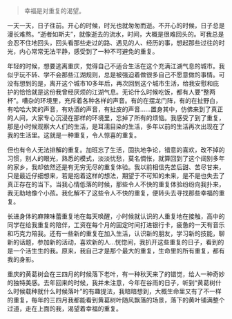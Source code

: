 <!--
.. title: 重复
.. slug: zhong-fu
.. date: 2023-04-20 23:08:10 UTC+08:00
.. tags: 
.. category: 
.. link: 
.. description: 
.. type: text
-->

> 幸福是对重复的渴望。

一天一天，日子往前。开心的时候，时光也就匆匆而逝。不开心的时候，日子总是漫长难熬。“逝者如斯夫”，就像逝去的流水，时间，大概是很难回头的。可我总是会忍不住地回头，回头看那些走过的路、遇见的人、经历的事，想起那些过往的时光，内心常常无法平静，感受到了一种不可避免的重复。

年轻的时候，想要逃离重庆，觉得自己不适合生活在这个充满江湖气息的城市。我似乎玩不转、学不会那些江湖规则，总是被强迫着做很多自己不愿意做的事情。可没有想到的是，离开这个城市10多年后，再次回到这个城市生活，给我安慰和庇护的恰恰就是这份我曾经厌烦的江湖气息。无论什么时候吃饭，都有人要“整两杯”。嘈杂的环境里，充斥着各种各样的声音。有的在摆龙门阵，有的在扯野白，有哈哈大笑的声音，有劝酒的声音，有扯皮的声音......置身其中，仿佛来到了真正的人间，大家专心沉浸在那样的环境里，忘掉了所有的烦恼。我感受了到了重复，那是小时候观察大人们的生活，是耳濡目染的生活，多年以前的生活再次出现在了我的生活里。这就是一种重复，令人惊喜的重复。

但也有令人无法排解的重复。加班忘了生活，固执地争论，错意的喜欢，改不掉的习惯，别人的眼光，熟悉的模式，淡淡忧愁，莫名惆怅，就算回到了这个阔别多年的家乡，我却依然还是有无穷无尽的重复体验。我以前相信先苦后甜、苦尽甘来，只是最近仔细想来，若是抱着这样的想法，期望于不可知的未来，是不是也失去了真正存在的当下。当我心情低落的时候，那些令人不快的重复体验纷纷向我扑来，我无助地像个小孩。我化解不了这些令人不快的重复，便转头去寻找那些幸福的重复。

长进身体的麻辣味蕾重复地在每天唤醒，小时候就认识的人重复地在接触，高中的同学在给我重复的陪伴，工资在每个月的固定时间打进银行卡，疲惫的一天有音乐和巧克力陪我。还有一些新的重复在加入生活，认识新的朋友，学习新的技能，聊新的话题，参加新的活动，喜欢新的人...恍惚间，我扒开这些重复的日子，看到的是一个活生生的我。原来，我自己才是那个最大的重复，生命里的所有重复，都有我的身影。

重庆的黄葛树会在三四月的时候落下老叶，有一种秋天来了的错觉，给人一种奇妙的独特美感。去年回来的时候，我并未注意，今年在谷雨的日子，听到“黄葛树什么时候载种就什么时候落叶”的有趣提法，我暗暗想到，大概生命里又有了不一样的重复，每年的三四月我都能看到黄葛树叶随风飘落的场景，落下的黄叶铺满整个过道，走在上面的我，渴望着幸福的重复。